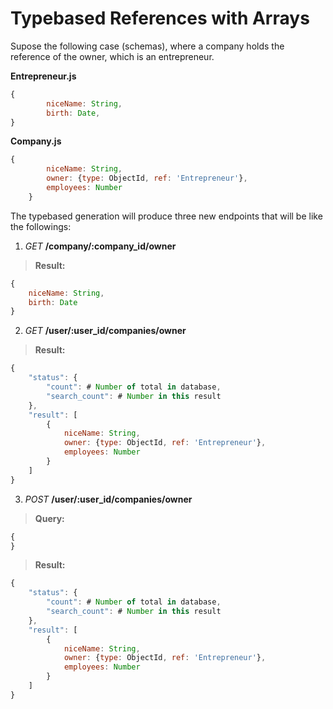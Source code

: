 # Typebased References with Arrays


Supose the following case (schemas), where a company holds the reference of the owner, which is an entrepreneur.

**Entrepreneur.js**
```js
{
        niceName: String,
        birth: Date,
}
```

**Company.js**
```js
{
        niceName: String,
        owner: {type: ObjectId, ref: 'Entrepreneur'},
        employees: Number
    }
```

The typebased generation will produce three new endpoints that will be like the followings:

1. *GET* **/company/:company_id/owner**
> **Result:**
```js
{
    niceName: String,
    birth: Date
}
```
2. *GET* **/user/:user_id/companies/owner**
> **Result:**
```js
{
    "status": {
        "count": # Number of total in database,
        "search_count": # Number in this result
    },
    "result": [
        {
            niceName: String,
            owner: {type: ObjectId, ref: 'Entrepreneur'},
            employees: Number
        }
    ]
}
```
3. *POST* **/user/:user_id/companies/owner**
> **Query:**
```js
{
}
```
> **Result:**
```js
{
    "status": {
        "count": # Number of total in database,
        "search_count": # Number in this result
    },
    "result": [
        {
            niceName: String,
            owner: {type: ObjectId, ref: 'Entrepreneur'},
            employees: Number
        }
    ]
}
```